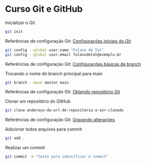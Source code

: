 # Curso Git e GitHub

Inicializar o Git
```sh
git init
```
Referências de configuração Git: [Configurações iniciais do Git](https://git-scm.com/book/pt-br/v2/Come%C3%A7ando-Configura%C3%A7%C3%A3o-Inicial-do-Git)
```sh
git config --global user.name "Fulano de Tal"
git config --global user.email fulanodetal@exemplo.br
```
Referências de configuração Git: [Configurações básicas de branch](https://git-scm.com/book/en/v2/Git-Branching-Branch-Management)

Trocando o nome do branch principal para main
```sh
git branch --move master main
```
Referências de configuração Git: [Obtendo repositório Git](https://git-scm.com/book/pt-br/v2/Fundamentos-de-Git-Obtendo-um-Reposit%C3%B3rio-Git)

Clonar um repositório do GitHub

```sh
git clone endereço-da-url-do-repositório-a-ser-clonado
```

Referências de configuração Git: [Gravando alterações](https://git-scm.com/book/pt-br/v2/Fundamentos-de-Git-Gravando-Altera%C3%A7%C3%B5es-em-Seu-Reposit%C3%B3rio)

Adicionar todos arquivos para commit

```sh
git add .
```
Realizar um commit

```sh
git commit -m "texto para identificar o commit"
```

